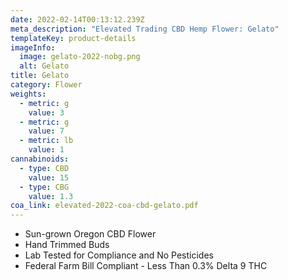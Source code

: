```yaml
---
date: 2022-02-14T00:13:12.239Z
meta_description: "Elevated Trading CBD Hemp Flower: Gelato"
templateKey: product-details
imageInfo:
  image: gelato-2022-nobg.png
  alt: Gelato
title: Gelato
category: Flower
weights:
  - metric: g
    value: 3
  - metric: g
    value: 7
  - metric: lb
    value: 1
cannabinoids:
  - type: CBD
    value: 15
  - type: CBG
    value: 1.3
coa_link: elevated-2022-coa-cbd-gelato.pdf
---
```



* Sun-grown Oregon CBD Flower
* Hand Trimmed Buds
* Lab Tested for Compliance and No Pesticides
* Federal Farm Bill Compliant - Less Than 0.3% Delta 9 THC